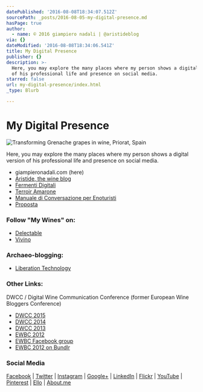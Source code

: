 ```yaml
---
datePublished: '2016-08-08T18:34:07.512Z'
sourcePath: _posts/2016-08-05-my-digital-presence.md
hasPage: true
author:
  - name: © 2016 giampiero nadali | @aristideblog
via: {}
dateModified: '2016-08-08T18:34:06.541Z'
title: My Digital Presence
publisher: {}
description: >-
  Here, you may explore the many places where my person shows a digital version
  of his professional life and presence on social media.
starred: false
url: my-digital-presence/index.html
_type: Blurb

---
```

# My Digital Presence
![Transforming Grenache grapes in wine, Priorat, Spain](https://the-grid-user-content.s3-us-west-2.amazonaws.com/2a1e9f5a-99b1-4738-9cd4-41f55b364137.jpg)

Here, you may explore the many places where my person shows a digital version of his professional life and presence on social media.

* giampieronadali.com (here)
* [Aristide, the wine blog][0]
* [Fermenti Digitali][1]
* [Terroir Amarone][2]
* [Manuale di Conversazione per Enoturisti][3]
* [Proposta][4]

### Follow "My Wines" on:

* [Delectable][5]
* [Vivino][6]

### Archaeo-blogging:

* [Liberation Technology][7]

### Other Links:

DWCC / Digital Wine Communication Conference (former European Wine Bloggers Conference)

* [DWCC 2015][8]
* [DWCC 2014][9]
* [DWCC 2013][10]
* [EWBC 2012][11]
* [EWBC Facebook group][12]
* [EWBC 2012 on Bundlr][13]

### Social Media

[Facebook][14] | [Twitter][15] | [Instagram][16] | [Google+][17] | [LinkedIn][18] | [Flickr][19] | [YouTube][20] | [Pinterest][21] | [Ello][22] | [About.me][23]

[0]: http://www.aristide.biz/
[1]: http://www.fermentidigitali.com/
[2]: http://www.terroiramarone.net/
[3]: http://www.fermentidigitali.com/eno-turisti
[4]: http://www.propostanet.com/
[5]: https://delectable.com/@giampieronadali
[6]: http://www.vivino.com/users/giampieronadali
[7]: http://nadali.blogs.com/
[8]: http://2015.dwcc.co/
[9]: http://2014.dwcc.co/
[10]: http://dwcc.co/
[11]: http://ewbc12.vrazon.com/
[12]: http://www.facebook.com/groups/118872121585073/
[13]: http://bundlr.com/b/ewbc-2012-izmir-turkey
[14]: http://www.facebook.com/571611308
[15]: https://twitter.com/aristideblog
[16]: http://instagram.com/aristideblog
[17]: https://plus.google.com/101239581078601153854
[18]: http://www.linkedin.com/in/giampieronadali
[19]: http://www.flickr.com/people/giampiero/
[20]: http://www.youtube.com/channel/UCRfkGYxE5WjjOHrwap0gZzQ
[21]: http://pinterest.com/gnadali
[22]: https://ello.co/giampieronadali
[23]: http://about.me/giampieronadali